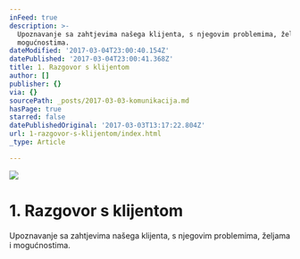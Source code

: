 ```yaml
---
inFeed: true
description: >-
  Upoznavanje sa zahtjevima našega klijenta, s njegovim problemima, željama i
  mogućnostima.
dateModified: '2017-03-04T23:00:40.154Z'
datePublished: '2017-03-04T23:00:41.368Z'
title: 1. Razgovor s klijentom
author: []
publisher: {}
via: {}
sourcePath: _posts/2017-03-03-komunikacija.md
hasPage: true
starred: false
datePublishedOriginal: '2017-03-03T13:17:22.804Z'
url: 1-razgovor-s-klijentom/index.html
_type: Article

---
```

![](https://the-grid-user-content.s3-us-west-2.amazonaws.com/767cd3d3-9bba-4313-94b9-c4277e87f642.jpg)

# 1\. Razgovor s klijentom

Upoznavanje sa zahtjevima našega klijenta, s njegovim problemima, željama i mogućnostima.